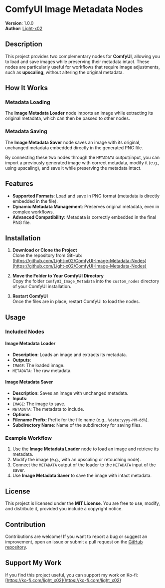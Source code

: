# ComfyUI Image Metadata Nodes

**Version**: 1.0.0  
**Author**: [Light-x02](https://github.com/Light-x02)

## Description
This project provides two complementary nodes for **ComfyUI**, allowing you to load and save images while preserving their metadata intact. These nodes are particularly useful for workflows that require image adjustments, such as **upscaling**, without altering the original metadata.

## How It Works

### Metadata Loading
The **Image Metadata Loader** node imports an image while extracting its original metadata, which can then be passed to other nodes.

### Metadata Saving
The **Image Metadata Saver** node saves an image with its original, unchanged metadata embedded directly in the generated PNG file.

By connecting these two nodes through the `METADATA` output/input, you can import a previously generated image with correct metadata, modify it (e.g., using upscaling), and save it while preserving the metadata intact.

## Features
- **Supported Formats**: Load and save in PNG format (metadata is directly embedded in the file).  
- **Dynamic Metadata Management**: Preserves original metadata, even in complex workflows.  
- **Advanced Compatibility**: Metadata is correctly embedded in the final PNG file.

## Installation
1. **Download or Clone the Project**  
   Clone the repository from GitHub:  
   [https://github.com/Light-x02/ComfyUI-Image-Metadata-Nodes](https://github.com/Light-x02/ComfyUI-Image-Metadata-Nodes)

2. **Move the Folder to Your ComfyUI Directory**  
   Copy the folder `ComfyUI_Image_Metadata` into the `custom_nodes` directory of your ComfyUI installation.


3. **Restart ComfyUI**  
Once the files are in place, restart ComfyUI to load the nodes.

## Usage

### Included Nodes

#### Image Metadata Loader
- **Description**: Loads an image and extracts its metadata.  
- **Outputs**:  
- `IMAGE`: The loaded image.  
- `METADATA`: The raw metadata.

#### Image Metadata Saver
- **Description**: Saves an image with unchanged metadata.  
- **Inputs**:  
- `IMAGE`: The image to save.  
- `METADATA`: The metadata to include.  
- **Options**:  
- **Filename Prefix**: Prefix for the file name (e.g., `%date:yyyy-MM-dd%`).  
- **Subdirectory Name**: Name of the subdirectory for saving files.

### Example Workflow
1. Use the **Image Metadata Loader** node to load an image and retrieve its metadata.  
2. Modify the image (e.g., with an upscaling or retouching node).  
3. Connect the `METADATA` output of the loader to the `METADATA` input of the saver.  
4. Use **Image Metadata Saver** to save the image with intact metadata.

## License
This project is licensed under the **MIT License**. You are free to use, modify, and distribute it, provided you include a copyright notice.

## Contribution
Contributions are welcome! If you want to report a bug or suggest an improvement, open an issue or submit a pull request on the [GitHub repository](https://github.com/Light-x02/ComfyUI-Image-Metadata-Nodes).

## Support My Work
If you find this project useful, you can support my work on Ko-fi:  
[https://ko-fi.com/light_x02](https://ko-fi.com/light_x02)

